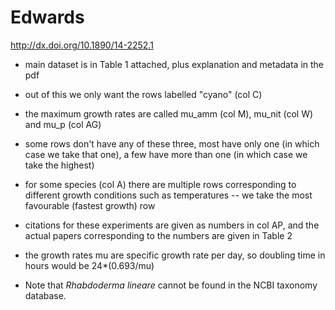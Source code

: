# Edwards

http://dx.doi.org/10.1890/14-2252.1

- main dataset is in Table 1 attached, plus explanation and metadata in the pdf
- out of this we only want the rows labelled "cyano" (col C)
- the maximum growth rates are called mu_amm (col M), mu_nit (col W) and mu_p (col AG)
- some rows don't have any of these three, most have only one (in which case we take that one), a few have more than one (in which case we take the highest)
- for some species (col A) there are multiple rows corresponding to different growth conditions such as temperatures -- we take the most favourable (fastest growth) row
- citations for these experiments are given as numbers in col AP, and the actual papers corresponding to the numbers are given in Table 2
- the growth rates mu are specific growth rate per day, so doubling time in hours would be 24*(0.693/mu)

- Note that *Rhabdoderma lineare* cannot be found in the NCBI taxonomy database.
